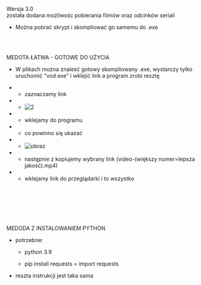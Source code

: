 Wersja 3.0 
<br>
została dodana możliwośc pobierania filmów oraz odcinków seriali

- Można pobrać skrypt i skompliować go samemu do .exe

<br>
<br>

MEDOTA ŁATWA - GOTOWE DO UŻYCIA

- W plikach można znaleść gotowy skompliowany .exe, wystarczy tylko uruchomić "vod.exe" i wklejić link a program zrobi resztę

- - zaznaczamy link
- - ![2](https://user-images.githubusercontent.com/98317764/220185160-cee34107-831e-4f01-9b0f-32b6acdd2cc4.png)
- - wklejamy do programu
- - co powinno się ukazać
- - ![obraz](https://user-images.githubusercontent.com/98317764/225728908-9411e1fb-a730-4a78-9734-b3a1a217296a.png)
- - następnie z kopiujemy wybrany link (video-(większy numer=lepsza jakość).mp4)
- - wklejamy link do przeglądarki i to wszystko

<br>
<br>
<br>
<br>
<br>

MEDODA Z INSTALOWANIEM PYTHON

* potrzebne:
 
  - python 3.9
 
  - pip install requests = import requests
* reszta instrukcji jest taka sama
